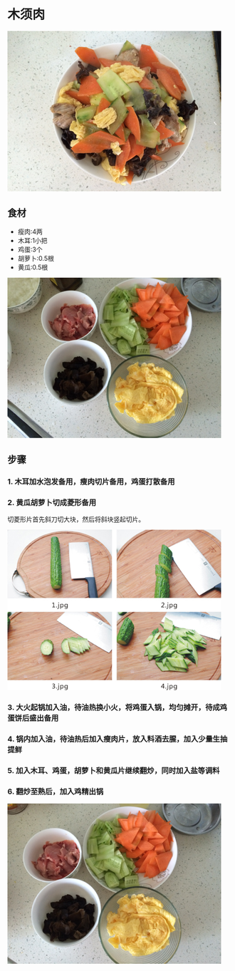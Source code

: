 木须肉
===============================
![木须肉](2016-06-04-mu-xu-rou-03.jpg)

## 食材 ##
* 瘦肉:4两
* 木耳:1小把
* 鸡蛋:3个
* 胡萝卜:0.5根
* 黄瓜:0.5根


![木须肉](2016-06-04-mu-xu-rou-01.jpg)


## 步骤 ##


### 1. 木耳加水泡发备用，瘦肉切片备用，鸡蛋打散备用 ###


### 2. 黄瓜胡萝卜切成菱形备用 ###
切菱形片首先斜刀切大块，然后将斜块竖起切片。


![木须肉](2016-06-04-mu-xu-rou-00.jpg)


### 3. 大火起锅加入油，待油热换小火，将鸡蛋入锅，均匀摊开，待成鸡蛋饼后盛出备用 ###


### 4. 锅内加入油，待油热后加入瘦肉片，放入料酒去腥，加入少量生抽提鲜 ###


### 5. 加入木耳、鸡蛋，胡萝卜和黄瓜片继续翻炒，同时加入盐等调料 ###


### 6. 翻炒至熟后，加入鸡精出锅 ###


![木须肉](2016-06-04-mu-xu-rou-02.jpg)
